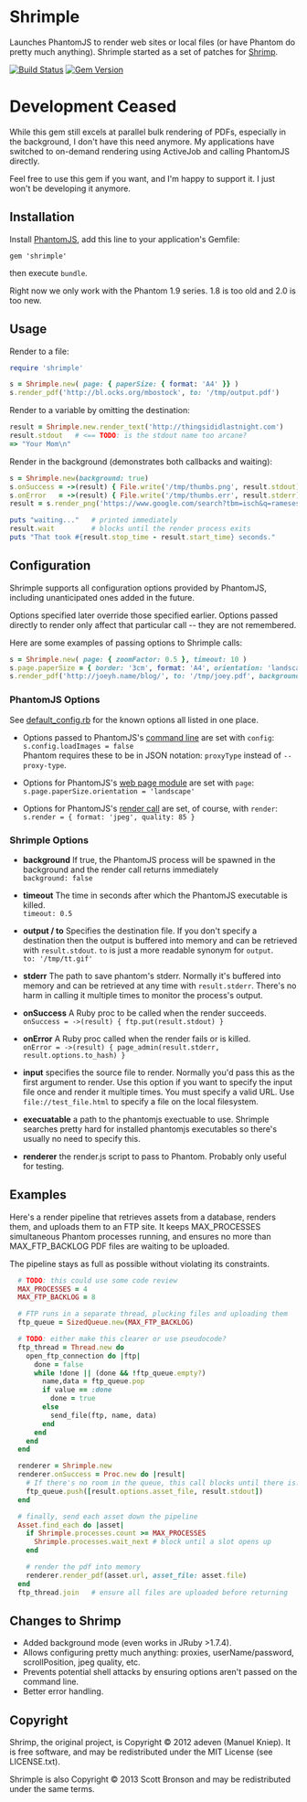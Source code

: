 # Shrimple

Launches PhantomJS to render web sites or local files (or have
Phantom do pretty much anything).
Shrimple started as a set of patches for [Shrimp](https://github.com/adjust/shrimp).

[![Build Status](https://travis-ci.org/bronson/shrimple.svg?branch=master)](https://travis-ci.org/bronson/shrimple)
[![Gem Version](https://badge.fury.io/rb/shrimple.svg)](http://badge.fury.io/rb/shrimple)


# Development Ceased

While this gem still excels at parallel bulk rendering of PDFs,
especially in the background,
I don't have this need anymore.  My applications have switched to
on-demand rendering using ActiveJob and calling PhantomJS directly.

Feel free to use this gem if you want, and I'm happy to support it.
I just won't be developing it anymore.


## Installation

Install [PhantomJS](http://phantomjs.org/download.html), add this line to your application's Gemfile:

    gem 'shrimple'

then execute `bundle`.

Right now we only work with the Phantom 1.9 series.  1.8 is too
old and 2.0 is too new.

## Usage

Render to a file:

```ruby
require 'shrimple'

s = Shrimple.new( page: { paperSize: { format: 'A4' }} )
s.render_pdf('http://bl.ocks.org/mbostock', to: '/tmp/output.pdf')
```

Render to a variable by omitting the destination:

```ruby
result = Shrimple.new.render_text('http://thingsididlastnight.com')
result.stdout   # <== TODO: is the stdout name too arcane?
=> "Your Mom\n"
```

Render in the background (demonstrates both callbacks and waiting):

```ruby
s = Shrimple.new(background: true)
s.onSuccess = ->(result) { File.write('/tmp/thumbs.png', result.stdout) }
s.onError   = ->(result) { File.write('/tmp/thumbs.err', result.stderr) }
result = s.render_png('https://www.google.com/search?tbm=isch&q=rameses%20b%20wallpaper')

puts "waiting..."   # printed immediately
result.wait         # blocks until the render process exits
puts "That took #{result.stop_time - result.start_time} seconds."
```


## Configuration

Shrimple supports all configuration options provided by PhantomJS,
including unanticipated ones added in the future.

Options specified later override those specified earlier.
Options passed directly to render only affect that particular call -- they are not remembered.

Here are some examples of passing options to Shrimple calls:

```ruby
s = Shrimple.new( page: { zoomFactor: 0.5 }, timeout: 10 )
s.page.paperSize = { border: '3cm', format: 'A4', orientation: 'landscape' }
s.render_pdf('http://joeyh.name/blog/', to: '/tmp/joey.pdf', background: true)
```

### PhantomJS Options

See [default_config.rb](https://github.com/bronson/shrimple/blob/master/lib/shrimple/default_config.rb)
for the known options all listed in one place.

* Options passed to PhantomJS's [command line](http://phantomjs.org/api/command-line.html) are set with `config`:<br>
`s.config.loadImages = false`<br>
Phantom requires these to be in JSON notation: `proxyType` instead of `--proxy-type`.

* Options for PhantomJS's [web page module](http://phantomjs.org/api/webpage/) are set with `page`:<br>
`s.page.paperSize.orientation = 'landscape'`

* Options for PhantomJS's [render call](http://phantomjs.org/api/webpage/method/render.html) are set, of course, with `render`:<br>
`s.render = { format: 'jpeg', quality: 85 }`

### Shrimple Options

- **background** If true, the PhantomJS process will be spawned in the background
  and the render call returns immediately<br>
  `background: false`

- **timeout** The time in seconds after which the PhantomJS executable is killed.<br>
  `timeout: 0.5`

- **output / to** Specifies the destination file.  If you don't specify a destination
  then the output is buffered into memory and can be retrieved with `result.stdout`.
  `to` is just a more readable synonym for `output`.<br>
  `to: '/tmp/tt.gif'`

- **stderr** The path to save phantom's stderr.  Normally it's buffered into memory
  and can be retrieved at any time with `result.stderr`.  There's no harm in calling
  it multiple times to monitor the process's output.

- **onSuccess** A Ruby proc to be called when the render succeeds.<br>
  `onSuccess = ->(result) { ftp.put(result.stdout) }`

- **onError** A Ruby proc called when the render fails or is killed.<br>
  `onError = ->(result) { page_admin(result.stderr, result.options.to_hash) }`

- **input** specifies the source file to render.  Normally you'd pass this as the first
  argument to render.  Use this option if you want to specify the input file once and render it multiple times.
  You must specify a valid URL.  Use `file://test_file.html` to specify a file on the local filesystem.

- **execuatable** a path to the phantomjs exectuable to use.  Shrimple searches
  pretty hard for installed phantomjs executables so there's usually no need
  to specify this.

- **renderer** the render.js script to pass to Phantom.  Probably only useful for testing.

## Examples

Here's a render pipeline that retrieves assets from a database, renders them, and
uploads them to an FTP site.  It keeps MAX_PROCESSES simultaneous
Phantom processes running, and ensures no more than MAX_FTP_BACKLOG PDF files are waiting
to be uploaded.

The pipeline stays as full as possible without violating its constraints.

```ruby
  # TODO: this could use some code review
  MAX_PROCESSES = 4
  MAX_FTP_BACKLOG = 8

  # FTP runs in a separate thread, plucking files and uploading them
  ftp_queue = SizedQueue.new(MAX_FTP_BACKLOG)

  # TODO: either make this clearer or use pseudocode?
  ftp_thread = Thread.new do
    open_ftp_connection do |ftp|
      done = false
      while !done || (done && !ftp_queue.empty?)
        name,data = ftp_queue.pop
        if value == :done
          done = true
        else
          send_file(ftp, name, data)
        end
      end
    end
  end

  renderer = Shrimple.new
  renderer.onSuccess = Proc.new do |result|
    # If there's no room in the queue, this call blocks until there is.
    ftp_queue.push([result.options.asset_file, result.stdout])
  end

  # finally, send each asset down the pipeline
  Asset.find_each do |asset|
    if Shrimple.processes.count >= MAX_PROCESSES
      Shrimple.processes.wait_next # block until a slot opens up
    end

    # render the pdf into memory
    renderer.render_pdf(asset.url, asset_file: asset.file)
  end
  ftp_thread.join   # ensure all files are uploaded before returning
```


## Changes to Shrimp

- Added background mode (even works in JRuby >1.7.4).
- Allows configuring pretty much anything: proxies, userName/password, scrollPosition, jpeg quality, etc.
- Prevents potential shell attacks by ensuring options aren't passed on the command line.
- Better error handling.


## Copyright

Shrimp, the original project, is Copyright © 2012 adeven (Manuel Kniep).
It is free software, and may be redistributed under the MIT License (see LICENSE.txt).

Shrimple is also Copyright © 2013 Scott Bronson and may be redistributed under the same terms.
